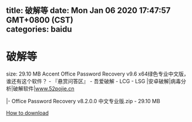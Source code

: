 
title: 破解等
date: Mon Jan 06 2020 17:47:57 GMT+0800 (CST)    
categories: baidu
---

# 破解等
size: 29.10 MB
 Accent Office Password Recovery v9.6 x64绿色专业中文版，谁还有这个软件？ - 『悬赏问答区』 - 吾爱破解 - LCG - LSG |安卓破解|病毒分析|破解软件|www.52pojie.cn
 
|- Office Password Recovery v8.2.0.0 中文专业版.zip - 29.10 MB

[How to download](https://bpcam.bemobtrk.com/go/2ceec3aa-1ca2-46d6-b9ff-aaa5c184517c?jno=2006)
